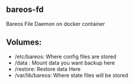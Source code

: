 ## bareos-fd
Bareos File Daemon on docker container

## Volumes:

* /etc/bareos: Where config files are stored
* /data : Mount data you want backup here
* /restore: Restore data Here
* /var/lib/bareos: Where state files will be stored 
